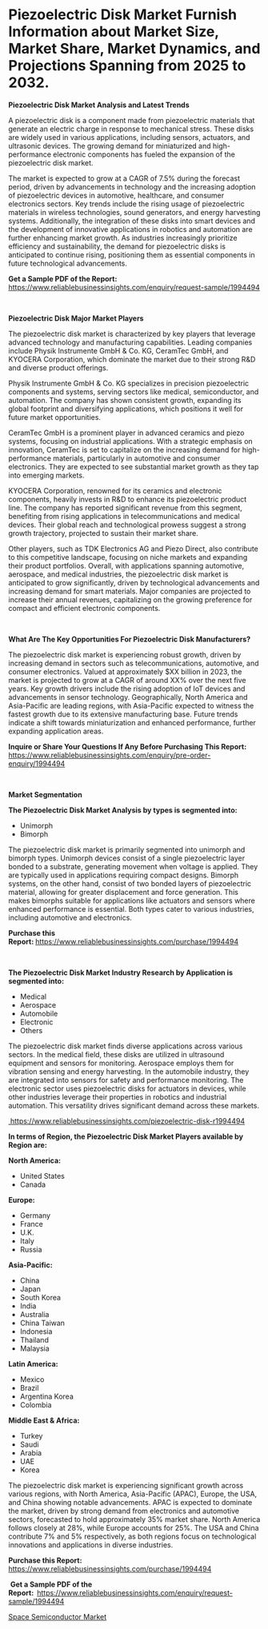 <p><h1>Piezoelectric Disk Market Furnish Information about Market Size, Market Share, Market Dynamics, and Projections Spanning from 2025 to 2032.</h1></p><p><strong>Piezoelectric Disk Market Analysis and Latest Trends</strong></p>
<p><p>A piezoelectric disk is a component made from piezoelectric materials that generate an electric charge in response to mechanical stress. These disks are widely used in various applications, including sensors, actuators, and ultrasonic devices. The growing demand for miniaturized and high-performance electronic components has fueled the expansion of the piezoelectric disk market.</p><p>The market is expected to grow at a CAGR of 7.5% during the forecast period, driven by advancements in technology and the increasing adoption of piezoelectric devices in automotive, healthcare, and consumer electronics sectors. Key trends include the rising usage of piezoelectric materials in wireless technologies, sound generators, and energy harvesting systems. Additionally, the integration of these disks into smart devices and the development of innovative applications in robotics and automation are further enhancing market growth. As industries increasingly prioritize efficiency and sustainability, the demand for piezoelectric disks is anticipated to continue rising, positioning them as essential components in future technological advancements.</p></p>
<p><strong>Get a Sample PDF of the Report:&nbsp;</strong> <a href="https://www.reliablebusinessinsights.com/enquiry/request-sample/1994494?utm_campaign=2446&utm_medium=2&utm_source=Github&utm_content=ia&utm_term=06042025&utm_id=piezoelectric-disk">https://www.reliablebusinessinsights.com/enquiry/request-sample/1994494</a></p>
<p>&nbsp;</p>
<p><strong>Piezoelectric Disk Major Market Players</strong></p>
<p><p>The piezoelectric disk market is characterized by key players that leverage advanced technology and manufacturing capabilities. Leading companies include Physik Instrumente GmbH & Co. KG, CeramTec GmbH, and KYOCERA Corporation, which dominate the market due to their strong R&D and diverse product offerings.</p><p>Physik Instrumente GmbH & Co. KG specializes in precision piezoelectric components and systems, serving sectors like medical, semiconductor, and automation. The company has shown consistent growth, expanding its global footprint and diversifying applications, which positions it well for future market opportunities.</p><p>CeramTec GmbH is a prominent player in advanced ceramics and piezo systems, focusing on industrial applications. With a strategic emphasis on innovation, CeramTec is set to capitalize on the increasing demand for high-performance materials, particularly in automotive and consumer electronics. They are expected to see substantial market growth as they tap into emerging markets.</p><p>KYOCERA Corporation, renowned for its ceramics and electronic components, heavily invests in R&D to enhance its piezoelectric product line. The company has reported significant revenue from this segment, benefiting from rising applications in telecommunications and medical devices. Their global reach and technological prowess suggest a strong growth trajectory, projected to sustain their market share.</p><p>Other players, such as TDK Electronics AG and Piezo Direct, also contribute to this competitive landscape, focusing on niche markets and expanding their product portfolios. Overall, with applications spanning automotive, aerospace, and medical industries, the piezoelectric disk market is anticipated to grow significantly, driven by technological advancements and increasing demand for smart materials. Major companies are projected to increase their annual revenues, capitalizing on the growing preference for compact and efficient electronic components.</p></p>
<p>&nbsp;</p>
<p><strong>What Are The Key Opportunities For Piezoelectric Disk Manufacturers?</strong></p>
<p><p>The piezoelectric disk market is experiencing robust growth, driven by increasing demand in sectors such as telecommunications, automotive, and consumer electronics. Valued at approximately $XX billion in 2023, the market is projected to grow at a CAGR of around XX% over the next five years. Key growth drivers include the rising adoption of IoT devices and advancements in sensor technology. Geographically, North America and Asia-Pacific are leading regions, with Asia-Pacific expected to witness the fastest growth due to its extensive manufacturing base. Future trends indicate a shift towards miniaturization and enhanced performance, further expanding application areas.</p></p>
<p><strong>Inquire or Share Your Questions If Any Before Purchasing This Report:</strong> <a href="https://www.reliablebusinessinsights.com/enquiry/pre-order-enquiry/1994494?utm_campaign=2446&utm_medium=2&utm_source=Github&utm_content=ia&utm_term=06042025&utm_id=piezoelectric-disk">https://www.reliablebusinessinsights.com/enquiry/pre-order-enquiry/1994494</a></p>
<p>&nbsp;</p>
<p><strong>Market Segmentation</strong></p>
<p><strong>The Piezoelectric Disk Market Analysis by types is segmented into:</strong></p>
<p><ul><li>Unimorph</li><li>Bimorph</li></ul></p>
<p><p>The piezoelectric disk market is primarily segmented into unimorph and bimorph types. Unimorph devices consist of a single piezoelectric layer bonded to a substrate, generating movement when voltage is applied. They are typically used in applications requiring compact designs. Bimorph systems, on the other hand, consist of two bonded layers of piezoelectric material, allowing for greater displacement and force generation. This makes bimorphs suitable for applications like actuators and sensors where enhanced performance is essential. Both types cater to various industries, including automotive and electronics.</p></p>
<p><strong>Purchase this Report:&nbsp;</strong><a href="https://www.reliablebusinessinsights.com/purchase/1994494?utm_campaign=2446&utm_medium=2&utm_source=Github&utm_content=ia&utm_term=06042025&utm_id=piezoelectric-disk">https://www.reliablebusinessinsights.com/purchase/1994494</a></p>
<p>&nbsp;</p>
<p><strong>The Piezoelectric Disk Market Industry Research by Application is segmented into:</strong></p>
<p><ul><li>Medical</li><li>Aerospace</li><li>Automobile</li><li>Electronic</li><li>Others</li></ul></p>
<p><p>The piezoelectric disk market finds diverse applications across various sectors. In the medical field, these disks are utilized in ultrasound equipment and sensors for monitoring. Aerospace employs them for vibration sensing and energy harvesting. In the automobile industry, they are integrated into sensors for safety and performance monitoring. The electronic sector uses piezoelectric disks for actuators in devices, while other industries leverage their properties in robotics and industrial automation. This versatility drives significant demand across these markets.</p></p>
<p><a href="https://www.reliablebusinessinsights.com/piezoelectric-disk-r1994494?utm_campaign=2446&utm_medium=2&utm_source=Github&utm_content=ia&utm_term=06042025&utm_id=piezoelectric-disk">&nbsp;https://www.reliablebusinessinsights.com/piezoelectric-disk-r1994494</a></p>
<p><strong>In terms of Region, the Piezoelectric Disk Market Players available by Region are:</strong></p>
<p>
    <p> <strong> North America: </strong>
        <ul>
            <li>United States</li>
            <li>Canada</li>
        </ul>
        </p> 
    <p> <strong> Europe: </strong>
        <ul>
            <li>Germany</li>
            <li>France</li>
            <li>U.K.</li>
            <li>Italy</li>
            <li>Russia</li>
        </ul>
        </p> 
    <p> <strong> Asia-Pacific: </strong>
        <ul>
            <li>China</li>
            <li>Japan</li>
            <li>South Korea</li>
            <li>India</li>
            <li>Australia</li>
            <li>China Taiwan</li>
            <li>Indonesia</li>
            <li>Thailand</li>
            <li>Malaysia</li>
        </ul>
        </p> 
    <p> <strong> Latin America: </strong>
        <ul>
            <li>Mexico</li>
            <li>Brazil</li>
            <li>Argentina Korea</li>
            <li>Colombia</li>
        </ul>
        </p> 
    <p> <strong> Middle East & Africa: </strong>
        <ul>
            <li>Turkey</li>
            <li>Saudi</li>
            <li>Arabia</li>
            <li>UAE</li>
            <li>Korea</li>
        </ul>
    </p>
    </p>
<p><p>The piezoelectric disk market is experiencing significant growth across various regions, with North America, Asia-Pacific (APAC), Europe, the USA, and China showing notable advancements. APAC is expected to dominate the market, driven by strong demand from electronics and automotive sectors, forecasted to hold approximately 35% market share. North America follows closely at 28%, while Europe accounts for 25%. The USA and China contribute 7% and 5% respectively, as both regions focus on technological innovations and applications in diverse industries.</p></p>
<p><strong>Purchase this Report: </strong><a href="https://www.reliablebusinessinsights.com/purchase/1994494?utm_campaign=2446&utm_medium=2&utm_source=Github&utm_content=ia&utm_term=06042025&utm_id=piezoelectric-disk">https://www.reliablebusinessinsights.com/purchase/1994494</a></p>
<p>&nbsp;<strong>Get a Sample PDF of the Report:&nbsp;&nbsp;</strong><a href="https://www.reliablebusinessinsights.com/enquiry/request-sample/1994494?utm_campaign=2446&utm_medium=2&utm_source=Github&utm_content=ia&utm_term=06042025&utm_id=piezoelectric-disk">https://www.reliablebusinessinsights.com/enquiry/request-sample/1994494</a></p>
<p><strong></strong></p>
<p><p><a href="https://github.com/triattwood9919/Market-Research-Report-List-1/blob/main/space-semiconductor-market.md?utm_campaign=2446&utm_medium=2&utm_source=Github&utm_content=ia&utm_term=06042025&utm_id=piezoelectric-disk">Space Semiconductor Market</a></p></p>